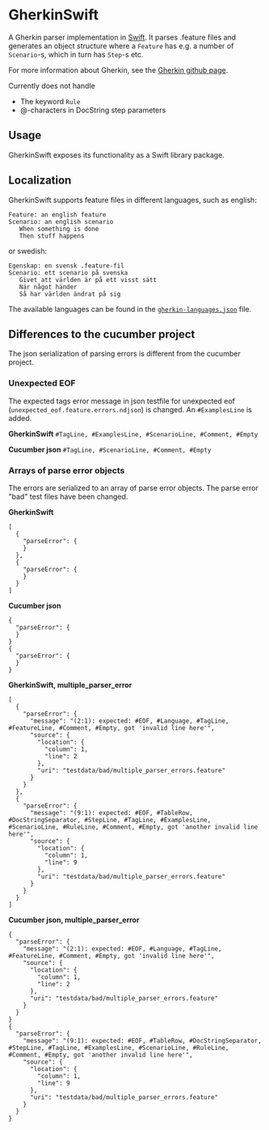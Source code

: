 # GherkinSwift
A Gherkin parser implementation in [Swift](https://swift.org). It parses .feature files and generates an object structure where a `Feature` has e.g. a number of `Scenario`-s, which
in turn has `Step`-s etc.

For more information about Gherkin, see the [Gherkin github page](https://github.com/cucumber/cucumber/tree/master/gherkin).

Currently does not handle 
* The keyword `Rule`
* @-characters in DocString step parameters

## Usage
GherkinSwift exposes its functionality as a Swift library package. 

## Localization
GherkinSwift supports feature files in different languages, such as english:
```
Feature: an english feature
Scenario: an english scenario
   When something is done
   Then stuff happens
```

or swedish:
```
Egenskap: en svensk .feature-fil
Scenario: ett scenario på svenska
   Givet att världen är på ett visst sätt
   När något händer
   Så har världen ändrat på sig
```

The available languages can be found in the [`gherkin-languages.json`](https://github.com/danwaltin/GherkinSwift/blob/master/Sources/GherkinSwift/gherkin-languages.json) file.

## Differences to the cucumber project
The json serialization of parsing errors is different from the cucumber project.

### Unexpected EOF
The expected tags error message in json testfile for unexpected eof (`unexpected_eof.feature.errors.ndjson`) is changed.
An `#ExamplesLine` is added.

**GherkinSwift**
`#TagLine, #ExamplesLine, #ScenarioLine, #Comment, #Empty`

**Cucumber json**
`#TagLine, #ScenarioLine, #Comment, #Empty`

### Arrays of parse error objects
The errors are serialized to an array of parse error objects. The parse error "bad" test files 
have been changed.

**GherkinSwift**
```
[
  {
    "parseError": {
    }
  },
  {
    "parseError": {
    }
  }
]
```
**Cucumber json**
```
{
  "parseError": {
  }
}
{
  "parseError": {
  }
}
```

**GherkinSwift, multiple_parser_error**
```
[
  {
    "parseError": {
      "message": "(2:1): expected: #EOF, #Language, #TagLine, #FeatureLine, #Comment, #Empty, got 'invalid line here'",
      "source": {
        "location": {
          "column": 1,
          "line": 2
        },
        "uri": "testdata/bad/multiple_parser_errors.feature"
      }
    }
  },
  {
    "parseError": {
      "message": "(9:1): expected: #EOF, #TableRow, #DocStringSeparator, #StepLine, #TagLine, #ExamplesLine, #ScenarioLine, #RuleLine, #Comment, #Empty, got 'another invalid line here'",
      "source": {
        "location": {
          "column": 1,
          "line": 9
        },
        "uri": "testdata/bad/multiple_parser_errors.feature"
      }
    }
  }
]
```
**Cucumber json, multiple_parser_error**
```
{
  "parseError": {
    "message": "(2:1): expected: #EOF, #Language, #TagLine, #FeatureLine, #Comment, #Empty, got 'invalid line here'",
	"source": {
	  "location": {
		"column": 1,
		"line": 2
	  },
	  "uri": "testdata/bad/multiple_parser_errors.feature"
	}
  }
}
{
  "parseError": {
	"message": "(9:1): expected: #EOF, #TableRow, #DocStringSeparator, #StepLine, #TagLine, #ExamplesLine, #ScenarioLine, #RuleLine, #Comment, #Empty, got 'another invalid line here'",
	"source": {
	  "location": {
		"column": 1,
		"line": 9
	  },
	  "uri": "testdata/bad/multiple_parser_errors.feature"
	}
  }
}
```
